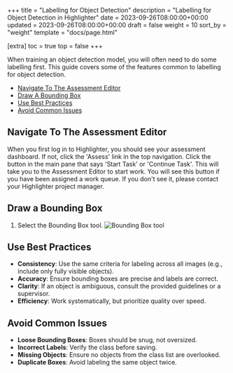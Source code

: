 +++
title = "Labelling for Object Detection"
description = "Labelling for Object Detection in Highlighter"
date = 2023-09-26T08:00:00+00:00
updated = 2023-09-26T08:00:00+00:00
draft = false
weight = 10
sort_by = "weight"
template = "docs/page.html"

[extra]
toc = true
top = false
+++

When training an object detection model, you will often need to do some labelling first. This guide covers some of the features common to labelling for object detection.

- <a href="#navigate-to-the-assessment-editor">Navigate To The Assessment Editor</a>
- <a href="#draw-a-bounding-box">Draw A Bounding Box</a>
- <a href="#use-best-practices">Use Best Practices</a>
- <a href="#avoid-common-issues">Avoid Common Issues</a>

## Navigate To The Assessment Editor

When you first log in to Highlighter, you should see your assessment dashboard. If not, click the 'Assess' link in the top navigation. Click the button in the main pane that says 'Start Task' or 'Continue Task'. This will take you to the Assessment Editor to start work. You will see this button if you have been assigned a work queue. If you don't see it, please contact your Highlighter project manager.

## Draw a Bounding Box

1. Select the Bounding Box tool. ![Bounding Box tool](../bounding-box-tool.png)

## Use Best Practices
- **Consistency**: Use the same criteria for labeling across all images (e.g., include only fully visible objects).
- **Accuracy**: Ensure bounding boxes are precise and labels are correct.
- **Clarity**: If an object is ambiguous, consult the provided guidelines or a supervisor.
- **Efficiency**: Work systematically, but prioritize quality over speed.

## Avoid Common Issues
- **Loose Bounding Boxes**: Boxes should be snug, not oversized.
- **Incorrect Labels**: Verify the class before saving.
- **Missing Objects**: Ensure no objects from the class list are overlooked.
- **Duplicate Boxes**: Avoid labeling the same object twice.
